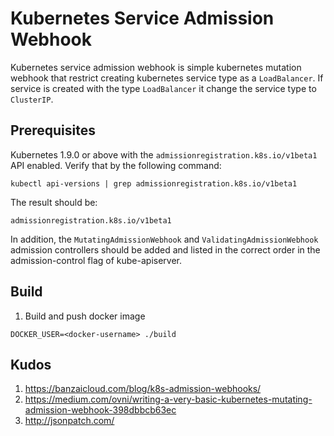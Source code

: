 # Kubernetes Service Admission Webhook
Kubernetes service admission webhook is simple kubernetes mutation webhook that restrict creating kubernetes service type as a ```LoadBalancer```. If service is created with the type ```LoadBalancer``` it change the service type to ```ClusterIP```.

## Prerequisites

Kubernetes 1.9.0 or above with the `admissionregistration.k8s.io/v1beta1` API enabled. Verify that by the following command:
```
kubectl api-versions | grep admissionregistration.k8s.io/v1beta1
```
The result should be:
```
admissionregistration.k8s.io/v1beta1
```

In addition, the `MutatingAdmissionWebhook` and `ValidatingAdmissionWebhook` admission controllers should be added and listed in the correct order in the admission-control flag of kube-apiserver.

## Build
1. Build and push docker image
```
DOCKER_USER=<docker-username> ./build
```

## Kudos
1. https://banzaicloud.com/blog/k8s-admission-webhooks/
2. https://medium.com/ovni/writing-a-very-basic-kubernetes-mutating-admission-webhook-398dbbcb63ec
3. http://jsonpatch.com/
